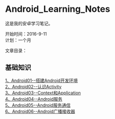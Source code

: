 # Android_Learning_Notes

这是我的安卓学习笔记。

开始时间：2016-9-11  
计划：一个月

文章目录：

## 基础知识
 [1、Android01--搭建Android开发环境](notes/01.SDK.md)  
 [2、Android02--认识Activity](notes/02.Activity.md)  
 [3、Android03--Context和Application](notes/03.Context.md)  
 [4、Android04--Android服务](notes/04.Service.md)  
 [5、Android05--Android服务通信](notes/05.ServiceConnect.md)  
 [6、Android06--Android广播接收器](notes/06.BroadcastReceiver.md)  
